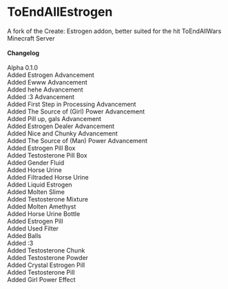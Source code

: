 # ToEndAllEstrogen
A fork of the Create: Estrogen addon, better suited for the hit ToEndAllWars Minecraft Server<br>
<br>
**Changelog**<br>
<br>
Alpha 0.1.0<br>
Added Estrogen Advancement<br>
Added Ewww Advancement<br>
Added hehe Advancement<br>
Added :3 Advancement<br>
Added First Step in Processing Advancement<br>
Added The Source of (Girl) Power Advancement<br>
Added Pill up, gals Advancement<br>
Added Estrogen Dealer Advancement<br>
Added Nice and Chunky Advancement<br>
Added The Source of (Man) Power Advancement<br>
Added Estrogen Pill Box<br>
Added Testosterone Pill Box<br>
Added Gender Fluid<br>
Added Horse Urine<br>
Added Filtraded Horse Urine<br>
Added Liquid Estrogen<br>
Added Molten Slime<br>
Added Testosterone Mixture<br>
Added Molten Amethyst<br>
Added Horse Urine Bottle<br>
Added Estrogen Pill<br>
Added Used Filter<br>
Added Balls<br>
Added :3<br>
Added Testosterone Chunk<br>
Added Testosterone Powder<br>
Added Crystal Estrogen Pill<br>
Added Testosterone Pill<br>
Added Girl Power Effect<br>
